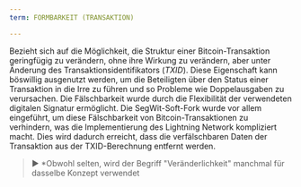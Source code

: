 ```yaml
---
term: FORMBARKEIT (TRANSAKTION)

---
```

Bezieht sich auf die Möglichkeit, die Struktur einer Bitcoin-Transaktion geringfügig zu verändern, ohne ihre Wirkung zu verändern, aber unter Änderung des Transaktionsidentifikators (*TXID*). Diese Eigenschaft kann böswillig ausgenutzt werden, um die Beteiligten über den Status einer Transaktion in die Irre zu führen und so Probleme wie Doppelausgaben zu verursachen. Die Fälschbarkeit wurde durch die Flexibilität der verwendeten digitalen Signatur ermöglicht. Die SegWit-Soft-Fork wurde vor allem eingeführt, um diese Fälschbarkeit von Bitcoin-Transaktionen zu verhindern, was die Implementierung des Lightning Network kompliziert macht. Dies wird dadurch erreicht, dass die verfälschbaren Daten der Transaktion aus der TXID-Berechnung entfernt werden.

> ► *Obwohl selten, wird der Begriff "Veränderlichkeit" manchmal für dasselbe Konzept verwendet